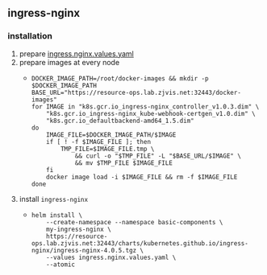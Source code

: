 ## ingress-nginx

### installation
1. prepare [ingress.nginx.values.yaml](resources/ingress.nginx.values.yaml.md)
2. prepare images at every node
    * ```shell
      DOCKER_IMAGE_PATH=/root/docker-images && mkdir -p $DOCKER_IMAGE_PATH
      BASE_URL="https://resource-ops.lab.zjvis.net:32443/docker-images"
      for IMAGE in "k8s.gcr.io_ingress-nginx_controller_v1.0.3.dim" \
          "k8s.gcr.io_ingress-nginx_kube-webhook-certgen_v1.0.dim" \
          "k8s.gcr.io_defaultbackend-amd64_1.5.dim"
      do
          IMAGE_FILE=$DOCKER_IMAGE_PATH/$IMAGE
          if [ ! -f $IMAGE_FILE ]; then
              TMP_FILE=$IMAGE_FILE.tmp \
                  && curl -o "$TMP_FILE" -L "$BASE_URL/$IMAGE" \
                  && mv $TMP_FILE $IMAGE_FILE
          fi
          docker image load -i $IMAGE_FILE && rm -f $IMAGE_FILE
      done
      ```
3. install `ingress-nginx`
    * ```shell
      helm install \
          --create-namespace --namespace basic-components \
          my-ingress-nginx \
          https://resource-ops.lab.zjvis.net:32443/charts/kubernetes.github.io/ingress-nginx/ingress-nginx-4.0.5.tgz \
          --values ingress.nginx.values.yaml \
          --atomic
      ```
